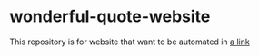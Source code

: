 # wonderful-quote-website
This repository is for website that want to be automated in [a link](https://github.com/argotri/wonderfull-quote-automation)
